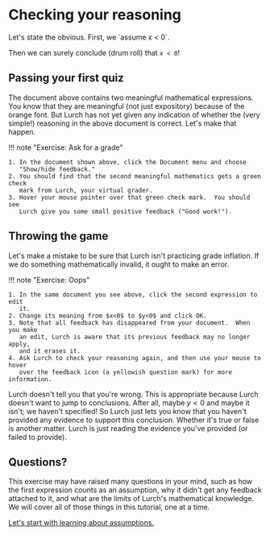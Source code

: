 
# Checking your reasoning

<div class='lurch-embed' width='100%' height='400px'>
Let's state the obvious.  First, we `assume x < 0`.

Then we can surely conclude (drum roll) that `x < 0`!
</div>

## Passing your first quiz

The document above contains two meaningful mathematical expressions.  You know
that they are meaningful (not just expository) because of the orange font.
But Lurch has not yet given any indication of whether the (very simple!)
reasoning in the above document is correct.  Let's make that happen.

!!! note "Exercise: Ask for a grade"

    1. In the document shown above, click the Document menu and choose
       "Show/hide feedback."
    2. You should find that the second meaningful mathematics gets a green check
       mark from Lurch, your virtual grader.
    3. Hover your mouse pointer over that green check mark.  You should see
       Lurch give you some small positive feedback ("Good work!").

## Throwing the game

Let's make a mistake to be sure that Lurch isn't practicing grade inflation.
If we do something mathematically invalid, it ought to make an error.

!!! note "Exercise: Oops"

    1. In the same document you see above, click the second expression to edit
       it.
    2. Change its meaning from $x<0$ to $y<0$ and click OK.
    3. Note that all feedback has disappeared from your document.  When you make
       an edit, Lurch is aware that its previous feedback may no longer apply,
       and it erases it.
    4. Ask Lurch to check your reasoning again, and then use your mouse to hover
       over the feedback icon (a yellowish question mark) for more information.

Lurch doesn't tell you that you're wrong.  This is appropriate because Lurch
doesn't want to jump to conclusions.  After all, maybe $y<0$ and maybe it
isn't; we haven't specified!  So Lurch just lets you know that you haven't
provided any evidence to support this conclusion.  Whether it's true or false is
another matter.  Lurch is just reading the evidence you've provided (or failed
to provide).

## Questions?

This exercise may have raised many questions in your mind, such as how the first
expression counts as an assumption, why it didn't get any feedback attached to
it, and what are the limits of Lurch's mathematical knowledge.  We will cover
all of those things in this tutorial, one at a time.

[Let's start with learning about assumptions.](tut-05-assumptions.md)
